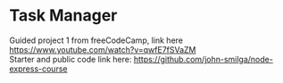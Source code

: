 # Task Manager

Guided project 1 from freeCodeCamp, link here  https://www.youtube.com/watch?v=qwfE7fSVaZM <br>
Starter and public code link here: https://github.com/john-smilga/node-express-course 